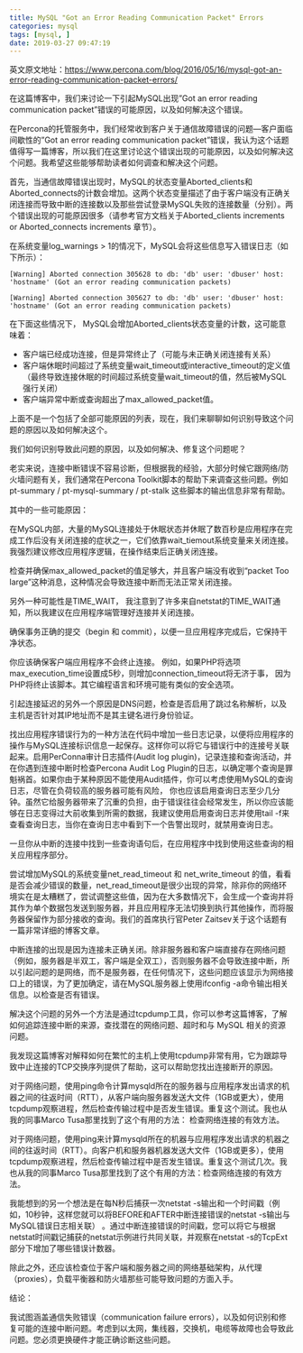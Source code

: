 ```yaml
---
title: MySQL "Got an Error Reading Communication Packet" Errors
categories: mysql
tags: [mysql, ]
date: 2019-03-27 09:47:19
---
```


英文原文地址：https://www.percona.com/blog/2016/05/16/mysql-got-an-error-reading-communication-packet-errors/


在这篇博客中，我们来讨论一下引起MySQL出现”Got an error reading communication packet”错误的可能原因，以及如何解决这个错误。

在Percona的托管服务中，我们经常收到客户关于通信故障错误的问题—客户面临间歇性的”Got an error reading communication packet”错误，我认为这个话题值得写一篇博客，所以我们在这里讨论这个错误出现的可能原因，以及如何解决这个问题。我希望这些能够帮助读者如何调查和解决这个问题。

首先，当通信故障错误出现时，MySQL的状态变量Aborted_clients和Aborted_connects的计数会增加。这两个状态变量描述了由于客户端没有正确关闭连接而导致中断的连接数以及那些尝试登录MySQL失败的连接数量（分别）。两个错误出现的可能原因很多（请参考官方文档关于Aborted_clients increments or Aborted_connects increments 章节）。

在系统变量log_warnings > 1的情况下，MySQL会将这些信息写入错误日志（如下所示）：

```
[Warning] Aborted connection 305628 to db: 'db' user: 'dbuser' host: 'hostname' (Got an error reading communication packets)

[Warning] Aborted connection 305627 to db: 'db' user: 'dbuser' host: 'hostname' (Got an error reading communication packets)

```

在下面这些情况下， MySQL会增加Aborted_clients状态变量的计数，这可能意味着：

- 客户端已经成功连接，但是异常终止了（可能与未正确关闭连接有关系）
- 客户端休眠时间超过了系统变量wait_timeout或interactive_timeout的定义值（最终导致连接休眠的时间超过系统变量wait_timeout的值，然后被MySQL强行关闭）
- 客户端异常中断或查询超出了max_allowed_packet值。

上面不是一个包括了全部可能原因的列表，现在，我们来聊聊如何识别导致这个问题的原因以及如何解决这个。

我们如何识别导致此问题的原因，以及如何解决、修复这个问题呢？

老实来说，连接中断错误不容易诊断，但根据我的经验，大部分时候它跟网络/防火墙问题有关，我们通常在Percona Toolkit脚本的帮助下来调查这些问题。例如pt-summary / pt-mysql-summary / pt-stalk 这些脚本的输出信息非常有帮助。

其中的一些可能原因：

在MySQL内部，大量的MySQL连接处于休眠状态并休眠了数百秒是应用程序在完成工作后没有关闭连接的症状之一，它们依靠wait_tiemout系统变量来关闭连接。 我强烈建议修改应用程序逻辑，在操作结束后正确关闭连接。

检查并确保max_allowed_packet的值足够大，并且客户端没有收到“packet Too large”这种消息，这种情况会导致连接中断而无法正常关闭连接。

另外一种可能性是TIME_WAIT， 我注意到了许多来自netstat的TIME_WAIT通知，所以我建议在应用程序端管理好连接并关闭连接。

确保事务正确的提交（begin 和 commit），以便一旦应用程序完成后，它保持干净状态。

你应该确保客户端应用程序不会终止连接。 例如，如果PHP将选项max_execution_time设置成5秒，则增加connection_timeout将无济于事， 因为PHP将终止该脚本。其它编程语言和环境可能有类似的安全选项。

引起连接延迟的另外一个原因是DNS问题，检查是否启用了跳过名称解析，以及主机是否针对其IP地址而不是其主键名进行身份验证。

找出应用程序错误行为的一种方法在代码中增加一些日志记录，以便将应用程序的操作与MySQL连接标识信息一起保存。这样你可以将它与错误行中的连接号关联起来。启用PerConna审计日志插件(Audit log plugin)，记录连接和查询活动，并在你遇到连接中断时检查Percona Audit Log Plugin的日志，以确定哪个查询是罪魁祸首。如果你由于某种原因不能使用Audit插件，你可以考虑使用MySQL的查询日志，尽管在负荷较高的服务器可能有风险， 你也应该启用查询日志至少几分钟。虽然它给服务器带来了沉重的负担，由于错误往往会经常发生，所以你应该能够在日志变得过大前收集到所需的数据，我建议使用启用查询日志并使用tail -f来查看查询日志，当你在查询日志中看到下一个告警出现时，就禁用查询日志。

 一旦你从中断的连接中找到一些查询语句后，在应用程序中找到使用这些查询的相关应用程序部分。

尝试增加MySQL的系统变量net_read_timeout 和 net_write_timeout 的值，看看是否会减少错误的数量，net_read_timeout是很少出现的异常，除非你的网络环境实在是太糟糕了，尝试调整这些值，因为在大多数情况下，会生成一个查询并将其作为单个数据包发送到服务器，并且应用程序无法切换到执行其他操作，而将服务器保留作为部分接收的查询。我们的首席执行官Peter Zaitsev关于这个话题有一篇非常详细的博客文章。

中断连接的出现是因为连接未正确关闭。除非服务器和客户端直接存在网络问题（例如，服务器是半双工，客户端是全双工），否则服务器不会导致连接中断，所以引起问题的是网络，而不是服务器，在任何情况下，这些问题应该显示为网络接口上的错误，为了更加确定，请在MySQL服务器上使用ifconfig -a命令输出相关信息。以检查是否有错误。

解决这个问题的另外一个方法是通过tcpdump工具，你可以参考这篇博客，了解如何追踪连接中断的来源，查找潜在的网络问题、超时和与 MySQL 相关的资源问题。

我发现这篇博客对解释如何在繁忙的主机上使用tcpdump非常有用，它为跟踪导致中止连接的TCP交换序列提供了帮助，这可以帮助您找出连接断开的原因。

对于网络问题，使用ping命令计算mysqld所在的服务器与应用程序发出请求的机器之间的往返时间（RTT），从客户端向服务器发送大文件（1GB或更大），使用tcpdump观察进程，然后检查传输过程中是否发生错误。重复这个测试。我也从我的同事Marco Tusa那里找到了这个有用的方法：  检查网络连接的有效方法。

对于网络问题，使用ping来计算mysqld所在的机器与应用程序发出请求的机器之间的往返时间（RTT）。向客户机和服务器机器发送大文件（1GB或更多），使用tcpdump观察进程，然后检查传输过程中是否发生错误。重复这个测试几次。我也从我的同事Marco Tusa那里找到了这个有用的方法：检查网络连接的有效方法。

我能想到的另一个想法是在每N秒后捕获一次netstat -s输出和一个时间戳（例如，10秒钟，这样您就可以将BEFORE和AFTER中断连接错误的netstat -s输出与MySQL错误日志相关联） 。通过中断连接错误的时间戳，您可以将它与根据netstat时间戳记捕获的netstat示例进行共同关联，并观察在netstat -s的TcpExt部分下增加了哪些错误计数器。

除此之外，还应该检查位于客户端和服务器之间的网络基础架构，从代理（proxies），负载平衡器和防火墙那些可能导致问题的方面入手。

结论：

我试图涵盖通信失败错误（communication failure errors），以及如何识别和修复可能的连接中断问题。考虑到以太网，集线器，交换机，电缆等故障也会导致此问题。您必须更换硬件才能正确诊断这些问题。